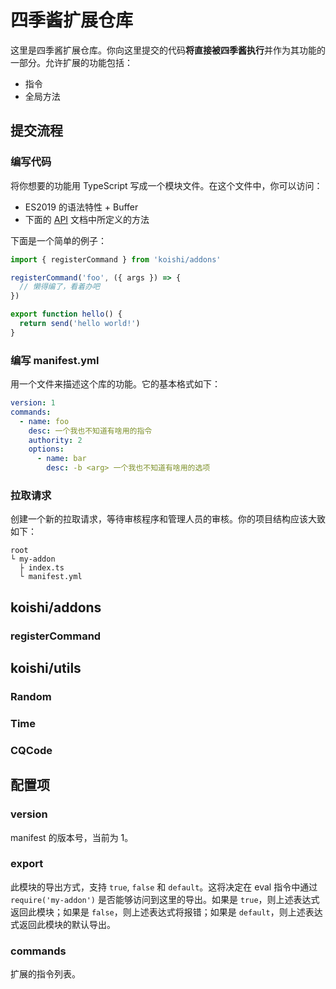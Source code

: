 # 四季酱扩展仓库

这里是四季酱扩展仓库。你向这里提交的代码**将直接被四季酱执行**并作为其功能的一部分。允许扩展的功能包括：

- 指令
- 全局方法

## 提交流程

### 编写代码

将你想要的功能用 TypeScript 写成一个模块文件。在这个文件中，你可以访问：

- ES2019 的语法特性 + Buffer
- 下面的 [API](#api) 文档中所定义的方法

下面是一个简单的例子：

```ts
import { registerCommand } from 'koishi/addons'

registerCommand('foo', ({ args }) => {
  // 懒得编了，看着办吧
})

export function hello() {
  return send('hello world!')
}
```

### 编写 manifest.yml

用一个文件来描述这个库的功能。它的基本格式如下：

```yml
version: 1
commands:
  - name: foo
    desc: 一个我也不知道有啥用的指令
    authority: 2
    options:
      - name: bar
        desc: -b <arg> 一个我也不知道有啥用的选项
```

### 拉取请求

创建一个新的拉取请求，等待审核程序和管理人员的审核。你的项目结构应该大致如下：

```
root
└ my-addon
  ├ index.ts
  └ manifest.yml
```

## koishi/addons

### registerCommand

## koishi/utils

### Random

### Time

### CQCode

## 配置项

### version

manifest 的版本号，当前为 1。

### export

此模块的导出方式，支持 `true`, `false` 和 `default`。这将决定在 eval 指令中通过 `require('my-addon')` 是否能够访问到这里的导出。如果是 `true`，则上述表达式返回此模块；如果是 `false`，则上述表达式将报错；如果是 `default`，则上述表达式返回此模块的默认导出。

### commands

扩展的指令列表。
